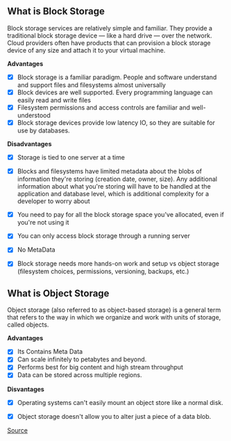 ## What is Block Storage
Block storage services are relatively simple and familiar. They provide a traditional block storage device — like a hard drive — over the network. Cloud providers often have products that can provision a block storage device of any size and attach it to your virtual machine.

**Advantages**

- [x] Block storage is a familiar paradigm. People and software understand and support files and filesystems almost universally
- [x] Block devices are well supported. Every programming language can easily read and write files
- [x] Filesystem permissions and access controls are familiar and well-understood
- [x] Block storage devices provide low latency IO, so they are suitable for use by databases. 

**Disadvantages**

- [x] Storage is tied to one server at a time
- [x] Blocks and filesystems have limited metadata about the blobs of information they're storing (creation date, owner, size). Any additional information about what you're storing will have to be handled at the application and database level, which is additional complexity for a developer to worry about
- [x] You need to pay for all the block storage space you've allocated, even if you're not using it
- [x] You can only access block storage through a running server
- [x] No MetaData
- [x] Block storage needs more hands-on work and setup vs object storage (filesystem choices, permissions, versioning, backups, etc.)


## What is Object Storage
Object storage (also referred to as object-based storage) is a general term that refers to the way in which we organize and work with units of storage, called objects.

**Advantages**
- [x] Its Contains Meta Data
- [x] Can scale infinitely to petabytes and beyond.
- [x] Performs best for big content and high stream throughput
- [x] Data can be stored across multiple regions.

**Disvantages**

- [x] Operating systems can't easily mount an object store like a normal disk.
- [x] Object storage doesn't allow you to alter just a piece of a data blob.


[Source](https://www.digitalocean.com/community/tutorials/object-storage-vs-block-storage-services)
